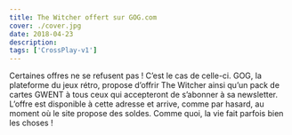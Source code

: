 ```yaml
---
title: The Witcher offert sur GOG.com
cover: ./cover.jpg
date: 2018-04-23
description: 
tags: ['CrossPlay-v1']
---
```

Certaines offres ne se refusent pas ! C’est le cas de celle-ci. GOG, la plateforme du jeux rétro, propose d’offrir The Witcher ainsi qu’un pack de cartes GWENT à tous ceux qui accepteront de s’abonner à sa newsletter. L’offre est disponible à cette adresse et arrive, comme par hasard, au moment où le site propose des soldes. Comme quoi, la vie fait parfois bien les choses !

